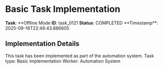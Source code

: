 # Basic Task Implementation

**Task**: **Offline Mode
**ID**: task_0121
**Status**: COMPLETED
**Timestamp\*\*: 2025-09-18T22:46:43.886605

## Implementation Details

This task has been implemented as part of the automation system.
Task type: Basic implementation
Worker: Automation System
